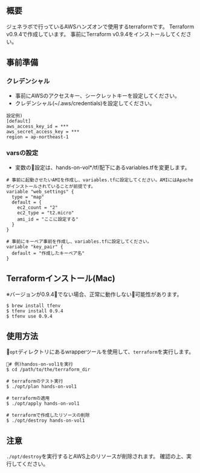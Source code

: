 ## 概要
ジェネラボで行っているAWSハンズオンで使用するterraformです。
Terraform v0.9.4で作成しています。
事前にTerraform v0.9.4をインストールしてください。

## 事前準備
### クレデンシャル
* 事前にAWSのアクセスキー、シークレットキーを設定してください。
* クレデンシャル(~/.aws/credentials)を設定してください。
```
設定例)
[default]
aws_access_key_id = ***
aws_secret_access_key = ***
region = ap-northeast-1
```

### varsの設定
* 変数の設定は、hands-on-vol*/tf/配下にあるvariables.tfを変更します。

```
# 事前に起動させたいAMIを作成し、variables.tfに設定してください。AMIにはApacheがインストールされていることが前提です。
variable "web_settings" {
  type = "map"
  default = {
    ec2_count = "2"
    ec2_type = "t2.micro"
    ami_id = "ここに設定する"
  }
}

# 事前にキーペア事前を作成し、variables.tfに設定してください。
variable "key_pair" {
  default = "作成したキーペア名"
}
```
## Terraformインストール(Mac)
※バージョンが0.9.4でない場合、正常に動作しない可能性があります。
```
$ brew install tfenv
$ tfenv install 0.9.4
$ tfenv use 0.9.4
```

## 使用方法
```opt```ディレクトリにあるwrapperツールを使用して、```terraform```を実行します。

```
# 例)handos-on-vol1を実行
$ cd /path/to/the/terraform_dir

# terraformのテスト実行
$ ./opt/plan hands-on-vol1

# terraformの適用
$ ./opt/apply hands-on-vol1

# terraformで作成したリソースの削除
$ ./opt/destroy hands-on-vol1
```

## 注意
```./opt/destroy```を実行するとAWS上のリソースが削除されます。
確認の上、実行してください。